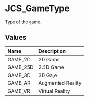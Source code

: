 # JCS_GameType

Type of the game.

## Values

| Name     | Description       |
|:---------|:------------------|
| GAME_2D  | 2D Game           |
| GAME_25D | 2.5D Game         |
| GAME_3D  | 3D Ga,e           |
| GAME_AR  | Augmented Reality |
| GAME_VR  | Virtual Reality   |
